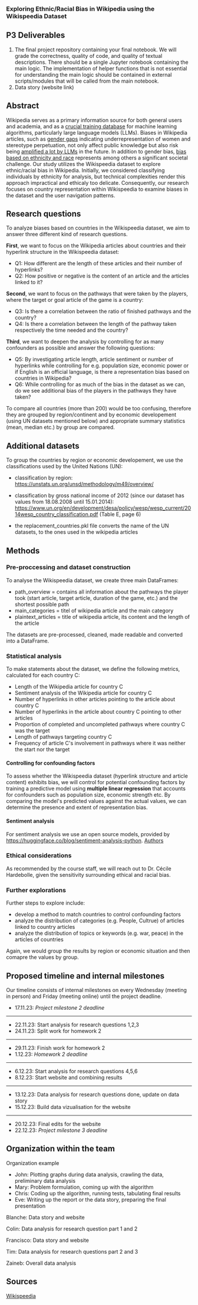 ### Exploring Ethnic/Racial Bias in Wikipedia using the Wikispeedia Dataset

## P3 Deliverables
1. The final project repository containing your final notebook. We will grade the correctness, quality of code, and quality of textual descriptions. There should be a single Jupyter notebook containing the main logic. The implementation of helper functions that is not essential for understanding the main logic should be contained in external scripts/modules that will be called from the main notebook.
2. Data story (website link)



## Abstract

Wikipedia serves as a primary information source for both general users and academia, and as a [crucial training database](https://wikimediafoundation.org/news/2023/07/12/wikipedias-value-in-the-age-of-generative-ai/) for machine learning algorithms, particularly large language models (LLMs). Biases in Wikipedia articles, such as [gender gaps](https://arxiv.org/abs/1501.06307) indicating underrepresentation of women and stereotype perpetuation, not only affect public knowledge but also risk being [amplified a lot by LLMs](https://dl.acm.org/doi/full/10.1145/3597307) in the future. In addition to gender bias, [bias based on ethnicity and race](https://journals.sagepub.com/doi/full/10.1177/20539517231165490) represents among others a significant societal challenge. Our study utilizes the Wikispeedia dataset to explore ethnic/racial bias in Wikipedia. Initially, we considered classifying individuals by ethnicity for analysis, but technical complexities render this approach impractical and ethicaly too delicate. Consequently, our research focuses on country representation within Wikispeedia to examine biases in the dataset and the user navigation patterns. 

## Research questions

To analyze biases based on countries in the Wikispeedia dataset, we aim to answer three different kind of research questions.

**First**, we want to focus on the Wikipedia articles about countries and their hyperlink structure in the Wikispeedia dataset:
* Q1: How different are the length of these articles and their number of hyperlinks?
* Q2: How positive or negative is the content of an article and the articles linked to it?

**Second**, we want to focus on the pathways that were taken by the players, where the target or goal article of the game is a country:
* Q3: Is there a correlation between the ratio of finished pathways and the country?
* Q4: Is there a correlation between the length of the pathway taken respectively the time needed and the country?

**Third**, we want to deepen the analysis by controlling for as many confounders as possible and answer the following questions:
* Q5: By investigating article length, article sentiment or number of hyperlinks while controlling for e.g. population size, economic power or if English is an official language, is there a representation bias based on countries in Wikipedia? 
* Q6: While controlling for as much of the bias in the dataset as we can, do we see additional bias of the players in the pathways they have taken?

To compare all countries (more than 200) would be too confusing, therefore they are grouped by region/continent and by economic developement (using UN datasets mentioned below) and appropriate summary statistics (mean, median etc.) by group are compared.


## Additional datasets
To group the countries by region or economic developement, we use the classifications used by the United Nations (UN):

* classification by region: https://unstats.un.org/unsd/methodology/m49/overview/
* classification by gross national income of 2012 (since our dataset has values from 18.08.2008 until 15.01.2014): https://www.un.org/en/development/desa/policy/wesp/wesp_current/2014wesp_country_classification.pdf (Table E, page 6)

* the replacement_countries.pkl file converts the name of the UN datasets, to the ones used in the wikipedia articles

## Methods

### Pre-proccessing and dataset construction
To analyse the Wikispeedia dataset, we create three main DataFrames:

* path_overview = contains all information about the pathways the player took (start article, target article, duration of the game, etc.) and the shortest possible path
* main_categories = titel of wikipedia article and the main category
* plaintext_articles = title of wikipedia article, its content and the length of the article

The datasets are pre-processed, cleaned, made readable and converted into a DataFrame.


### Statistical analysis

To make statements about the dataset, we define the following metrics, calculated for each country C:

* Length of the Wikipedia article for country C
* Sentiment analysis of the Wikipedia article for country C
* Number of hyperlinks in other articles pointing to the article about country C
* Number of hyperlinks in the article about country C pointing to other articles
* Proportion of completed and uncompleted pathways where country C was the target
* Length of pathways targeting country C
* Frequency of article C's involvement in pathways where it was neither the start nor the target


#### Controlling for confounding factors

To assess whether the Wikispeedia dataset (hyperlink structure and article content) exhibits bias, we will control for potential confounding factors by training a predictive model using **multiple linear regression** that accounts for confounders such as population size, economic strength etc. By comparing the model's predicted values against the actual values, we can determine the presence and extent of representation bias.

#### Sentiment analysis

For sentiment analysis we use an open source models, provided by https://huggingface.co/blog/sentiment-analysis-python. [Authors](https://arxiv.org/abs/2106.09462)

### Ethical considerations

As recommended by the course staff, we will reach out to Dr. Cécile Hardebolle, given the sensitivity surrounding ethical and racial bias.

### Further explorations

Further steps to explore include:

* develop a method to match countries to control confounding factors
* analyze the distribution of categories (e.g. People, Cultrue) of articles linked to country articles
* analyze the distribution of topics or keywords (e.g. war, peace) in the articles of countries

Again, we would group the results by region or economic situation and then comapre the values by group.

## Proposed timeline and internal milestones
Our timeline consists of internal milestones on every Wednesday (meeting in person) and Friday (meeting online) until the project deadline.

- 17.11.23: *Project milestone 2 deadline*
---
- 22.11.23: Start analysis for research questions 1,2,3
- 24.11.23: Split work for homework 2
---
- 29.11.23: Finish work for homework 2
- 1.12.23: *Homework 2 deadline*
---
- 6.12.23: Start analysis for research questions 4,5,6
- 8.12.23: Start website and combining results
---
- 13.12.23: Data analysis for research questions done, update on data story
- 15.12.23: Build data vizualisation for the website
---
- 20.12.23: Final edits for the website
- 22.12.23: *Project milestone 3 deadline* 

## Organization within the team

Organization example

- John: Plotting graphs during data analysis, crawling the data, preliminary data analysis
- Mary: Problem formulation, coming up with the algorithm
- Chris: Coding up the algorithm, running tests, tabulating final results
- Eve: Writing up the report or the data story, preparing the final presentation

Blanche: Data story and website

Colin: Data analysis for research question part 1 and 2

Francisco: Data story and website

Tim: Data analysis for research questions part 2 and 3

Zaineb: Overall data analysis

## Sources

[Wikispeedia](https://snap.stanford.edu/data/wikispeedia.html)
